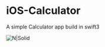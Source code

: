 # iOS-Calculator
A simple Calculator app build in swift3

![N|Solid](https://cldup.com/zn-aCU70rG.jpg)
